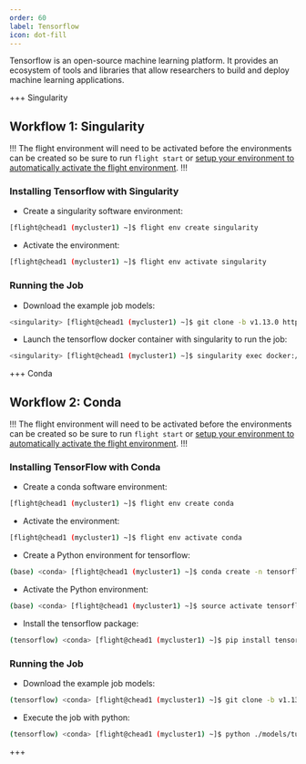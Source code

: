 ```yaml
---
order: 60
label: Tensorflow
icon: dot-fill
---
```


Tensorflow is an open-source machine learning platform. It provides an ecosystem of tools and libraries that allow researchers to build and deploy machine learning applications.

+++ Singularity
## Workflow 1: Singularity

!!!
The flight environment will need to be activated before the environments can be created so be sure to run `flight start` or [setup your environment to automatically activate the flight environment](/flight_environment_usage/flight_overview/flight_system/#activating-the-flight-system).
!!!

### Installing Tensorflow with Singularity

- Create a singularity software environment:

```bash
[flight@chead1 (mycluster1) ~]$ flight env create singularity
```

- Activate the environment:

```bash
[flight@chead1 (mycluster1) ~]$ flight env activate singularity
```

### Running the Job

- Download the example job models:

```bash
<singularity> [flight@chead1 (mycluster1) ~]$ git clone -b v1.13.0 https://github.com/tensorflow/models.git
```

- Launch the tensorflow docker container with singularity to run the job:

```bash
<singularity> [flight@chead1 (mycluster1) ~]$ singularity exec docker://tensorflow/tensorflow:1.15.0 python ./models/tutorials/image/mnist/convolutional.py
```

+++ Conda
## Workflow 2: Conda

!!!
The flight environment will need to be activated before the environments can be created so be sure to run `flight start` or [setup your environment to automatically activate the flight environment](/flight_environment_usage/flight_overview/flight_system/#activating-the-flight-system).
!!!

### Installing TensorFlow with Conda

- Create a conda software environment:

```bash
[flight@chead1 (mycluster1) ~]$ flight env create conda
```

- Activate the environment:

```bash
[flight@chead1 (mycluster1) ~]$ flight env activate conda
```

- Create a Python environment for tensorflow:

```bash
(base) <conda> [flight@chead1 (mycluster1) ~]$ conda create -n tensorflow python=3.6
```

- Activate the Python environment:

```bash
(base) <conda> [flight@chead1 (mycluster1) ~]$ source activate tensorflow
```

- Install the tensorflow package:

```bash
(tensorflow) <conda> [flight@chead1 (mycluster1) ~]$ pip install tensorflow==1.15
```

### Running the Job

- Download the example job models:

```bash
(tensorflow) <conda> [flight@chead1 (mycluster1) ~]$ git clone -b v1.13.0 https://github.com/tensorflow/models.git
```
- Execute the job with python:

```bash
(tensorflow) <conda> [flight@chead1 (mycluster1) ~]$ python ./models/tutorials/image/mnist/convolutional.py
```
+++
